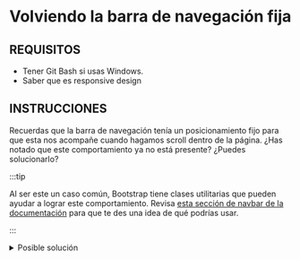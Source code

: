 # Volviendo la barra de navegación fija

## REQUISITOS
- Tener Git Bash si usas Windows.
- Saber que es responsive design

## INSTRUCCIONES

Recuerdas que la barra de navegación tenía un posicionamiento fijo para que esta
nos acompañe cuando hagamos scroll dentro de la página. ¿Has notado que este
comportamiento ya no está presente? ¿Puedes solucionarlo?

:::tip

Al ser este un caso común, Bootstrap tiene clases utilitarias que pueden ayudar
a lograr este comportamiento. Revisa [esta sección de navbar de la documentación](https://getbootstrap.com/docs/4.4/components/navbar/#placement)
para que te des una idea de qué podrías usar.

:::

<details>
  <summary>Posible solución</summary>

La clase `fixed-top` de Bootstrap nos ayuda a solucionar este problema:

```html
<nav class="navbar navbar-expand-lg navbar-light fixed-top">
  <!-- Contenido de la barra de navegación -->
</nav>
```

Si bien nuestra barra se posiciona como queremos, al momento de hacer scroll nos
damos cuenta que no tiene un color de fondo porque el texto se mezcla con el
resto del contenido de la página. Para esto, podemos agregale un color de fondo
en la clase `.navbar` que tenemos sobreescrita en nuestros estilos:

```css
.navbar {
  background-color: #fffbf7;
  text-align: center;
  color: #025157;
  font-weight: 500;
```

</details>

